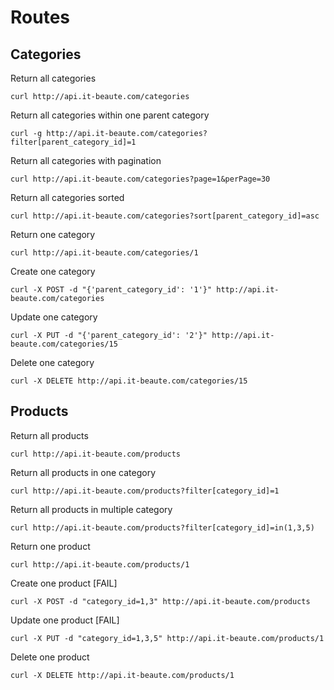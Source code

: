 # Routes

## Categories

Return all categories

    curl http://api.it-beaute.com/categories

Return all categories within one parent category

    curl -g http://api.it-beaute.com/categories?filter[parent_category_id]=1

Return all categories with pagination

    curl http://api.it-beaute.com/categories?page=1&perPage=30

Return all categories sorted

    curl http://api.it-beaute.com/categories?sort[parent_category_id]=asc

Return one category

    curl http://api.it-beaute.com/categories/1

Create one category

    curl -X POST -d "{'parent_category_id': '1'}" http://api.it-beaute.com/categories

Update one category

    curl -X PUT -d "{'parent_category_id': '2'}" http://api.it-beaute.com/categories/15

Delete one category

    curl -X DELETE http://api.it-beaute.com/categories/15

## Products

Return all products

    curl http://api.it-beaute.com/products

Return all products in one category

    curl http://api.it-beaute.com/products?filter[category_id]=1

Return all products in multiple category

    curl http://api.it-beaute.com/products?filter[category_id]=in(1,3,5)

Return one product

    curl http://api.it-beaute.com/products/1

Create one product [FAIL]

    curl -X POST -d "category_id=1,3" http://api.it-beaute.com/products

Update one product [FAIL]

    curl -X PUT -d "category_id=1,3,5" http://api.it-beaute.com/products/1

Delete one product

    curl -X DELETE http://api.it-beaute.com/products/1